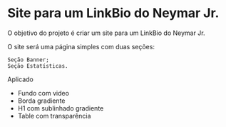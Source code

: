 # Site para um LinkBio do Neymar Jr.

O objetivo do projeto é criar um site para um LinkBio do Neymar Jr.

O site será uma página simples com duas seções:

    Seção Banner;
    Seção Estatísticas.

Aplicado
* Fundo com video 
* Borda gradiente
* H1 com sublinhado gradiente
* Table com transparência